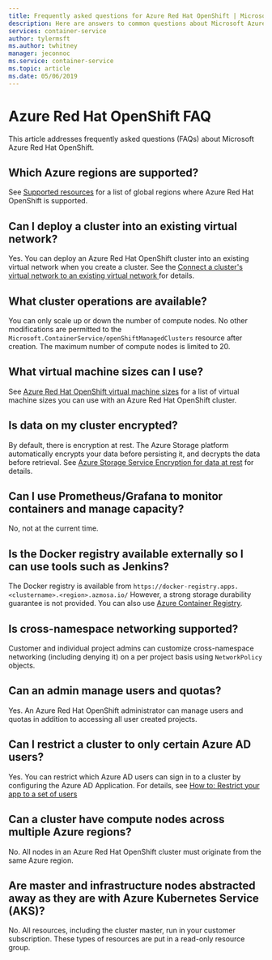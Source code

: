 ```yaml
---
title: Frequently asked questions for Azure Red Hat OpenShift | Microsoft Docs
description: Here are answers to common questions about Microsoft Azure Red Hat OpenShift
services: container-service
author: tylermsft
ms.author: twhitney
manager: jeconnoc
ms.service: container-service
ms.topic: article
ms.date: 05/06/2019
---
```


# Azure Red Hat OpenShift FAQ

This article addresses frequently asked questions (FAQs) about Microsoft Azure Red Hat OpenShift.

## Which Azure regions are supported?

See [Supported resources](supported-resources.md#azure-regions) for a list of global regions where Azure Red Hat OpenShift is supported.

## Can I deploy a cluster into an existing virtual network?

Yes. You can deploy an Azure Red Hat OpenShift cluster into an existing virtual network when you create a cluster. See the [Connect a cluster's virtual network to an existing virtual network
](tutorial-create-cluster.md#optional-connect-the-clusters-virtual-network-to-an-existing-virtual-network) for details.

## What cluster operations are available?

You can only scale up or down the number of compute nodes. No other modifications are permitted to the `Microsoft.ContainerService/openShiftManagedClusters` resource after creation. The maximum number of compute nodes is limited to 20.

## What virtual machine sizes can I use?

See [Azure Red Hat OpenShift virtual machine sizes](supported-resources.md#virtual-machine-sizes) for a list of virtual machine sizes you can use with an Azure Red Hat OpenShift cluster.

## Is data on my cluster encrypted?

By default, there is encryption at rest. The Azure Storage platform automatically encrypts your data before persisting it, and decrypts the data before retrieval. See [Azure Storage Service Encryption for data at rest](https://docs.microsoft.com/azure/storage/common/storage-service-encryption) for details.

## Can I use Prometheus/Grafana to monitor containers and manage capacity?

No, not at the current time.

## Is the Docker registry available externally so I can use tools such as Jenkins?

The Docker registry is available from `https://docker-registry.apps.<clustername>.<region>.azmosa.io/` 
However, a strong storage durability guarantee is not provided. You can also use [Azure Container Registry](https://azure.microsoft.com/services/container-registry/).

## Is cross-namespace networking supported?

Customer and individual project admins can customize cross-namespace networking (including denying it) on a per project basis using `NetworkPolicy` objects.

## Can an admin manage users and quotas?

Yes. An Azure Red Hat OpenShift administrator can manage users and quotas in addition to accessing all user created projects.

## Can I restrict a cluster to only certain Azure AD users?

Yes. You can restrict which Azure AD users can sign in to a cluster by configuring the Azure AD Application. For details, see [How to: Restrict your app to a set of users](https://docs.microsoft.com/azure/active-directory/develop/howto-restrict-your-app-to-a-set-of-users)

## Can a cluster have compute nodes across multiple Azure regions?

No. All nodes in an Azure Red Hat OpenShift cluster must originate from the same Azure region.

## Are master and infrastructure nodes abstracted away as they are with Azure Kubernetes Service (AKS)?

No. All resources, including the cluster master, run in your customer subscription. These types of resources are put in a read-only resource group.
